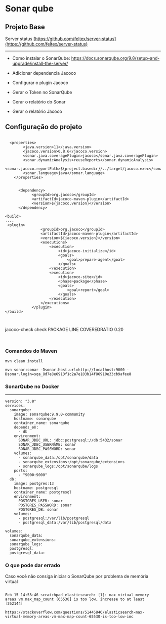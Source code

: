 # Sonar qube



## Projeto Base

Server status
[https://github.com/feltex/server-status](https://github.com/feltex/server-status)


---


- Como instalar o SonarQube: https://docs.sonarqube.org/9.8/setup-and-upgrade/install-the-server/

- Adicionar dependencia Jacoco
- Configurar o plugin Jacoco
- Gerar o Token no SonarQube
- Gerar o relatório do Sonar
- Gerar o relatório Jacoco


## Configuração do projeto

```

  <properties>
        <java.version>11</java.version>
        <jacoco.version>0.8.6</jacoco.version>
        <sonar.java.coveragePlugin>jacoco</sonar.java.coveragePlugin>
        <sonar.dynamicAnalysis>reuseReports</sonar.dynamicAnalysis>
        <sonar.jacoco.reportPath>${project.basedir}/../target/jacoco.exec</sonar.jacoco.reportPath>
        <sonar.language>java</sonar.language>
    </properties>


      <dependency>
            <groupId>org.jacoco</groupId>
            <artifactId>jacoco-maven-plugin</artifactId>
            <version>${jacoco.version}</version>
      </dependency>

<build>
....
 <plugin>
                <groupId>org.jacoco</groupId>
                <artifactId>jacoco-maven-plugin</artifactId>
                <version>${jacoco.version}</version>
                <executions>
                    <execution>
                        <id>jacoco-initialize</id>
                        <goals>
                            <goal>prepare-agent</goal>
                        </goals>
                    </execution>
                    <execution>
                        <id>jacoco-site</id>
                        <phase>package</phase>
                        <goals>
                            <goal>report</goal>
                        </goals>
                    </execution>
                </executions>
            </plugin>
</build>



```
   <execution>
                        <id>jacoco-check</id>
                        <goals>
                            <goal>check</goal>
                        </goals>
                        <configuration>
                            <rules>
                                <rule>
                                    <element>PACKAGE</element>
                                    <limits>
                                        <limit>
                                            <counter>LINE</counter>
                                            <value>COVEREDRATIO</value>
                                            <minimum>0.20</minimum>
                                        </limit>
                                    </limits>
                                </rule>
                            </rules>
                        </configuration>
                    </execution>


```


```

### Comandos do Maven


`mvn clean install`

`mvn sonar:sonar -Dsonar.host.url=http://localhost:9000 -Dsonar.login=sqa_8d7e8e6913f1c2a7e103b14f86910e33cb9afee8`


### SonarQube no Docker

---



```
version: "3.8"
services:
  sonarqube:
    image: sonarqube:9.9.0-community
    hostname: sonarqube
    container_name: sonarqube
    depends_on:
      - db
    environment:
      SONAR_JDBC_URL: jdbc:postgresql://db:5432/sonar
      SONAR_JDBC_USERNAME: sonar
      SONAR_JDBC_PASSWORD: sonar
    volumes:
      - sonarqube_data:/opt/sonarqube/data
      - sonarqube_extensions:/opt/sonarqube/extensions
      - sonarqube_logs:/opt/sonarqube/logs
    ports:
      - "9000:9000"
  db:
    image: postgres:13
    hostname: postgresql
    container_name: postgresql
    environment:
      POSTGRES_USER: sonar
      POSTGRES_PASSWORD: sonar
      POSTGRES_DB: sonar
    volumes:
      - postgresql:/var/lib/postgresql
      - postgresql_data:/var/lib/postgresql/data

volumes:
  sonarqube_data:
  sonarqube_extensions:
  sonarqube_logs:
  postgresql:
  postgresql_data:

```
 

### O que pode dar errado


 Caso você não consiga iniciar o SonarQube por problema de memória virtual
 
```

Feb 15 14:53:46 scratchpad elasticsearch: [1]: max virtual memory areas vm.max_map_count [65530] is too low, increase to at least [262144]

https://stackoverflow.com/questions/51445846/elasticsearch-max-virtual-memory-areas-vm-max-map-count-65530-is-too-low-inc

```
